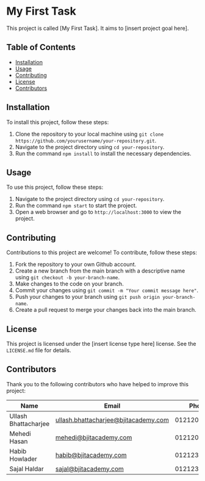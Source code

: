 # My First Task

This project is called [My First Task]. It aims to [insert project goal here].

## Table of Contents

- [Installation](#installation)
- [Usage](#usage)
- [Contributing](#contributing)
- [License](#license)
- [Contributors](#contributors)

## Installation

To install this project, follow these steps:

1. Clone the repository to your local machine using `git clone https://github.com/yourusername/your-repository.git`.
2. Navigate to the project directory using `cd your-repository`.
3. Run the command `npm install` to install the necessary dependencies.

## Usage

To use this project, follow these steps:

1. Navigate to the project directory using `cd your-repository`.
2. Run the command `npm start` to start the project.
3. Open a web browser and go to `http://localhost:3000` to view the project.

## Contributing

Contributions to this project are welcome! To contribute, follow these steps:

1. Fork the repository to your own Github account.
2. Create a new branch from the main branch with a descriptive name using `git checkout -b your-branch-name`.
3. Make changes to the code on your branch.
4. Commit your changes using `git commit -m "Your commit message here"`.
5. Push your changes to your branch using `git push origin your-branch-name`.
6. Create a pull request to merge your changes back into the main branch.

## License

This project is licensed under the [insert license type here] license. See the `LICENSE.md` file for details.

## Contributors

Thank you to the following contributors who have helped to improve this project:

| Name                 | Email                                 | Phone         |
| ------------------   | --------------------------------------| --------------|
| Ullash Bhattacharjee | ullash.bhattacharjee@bjitacademy.com  |  012120139212 |             
| Mehedi Hasan         | mehedi@bjitacademy.com                |  012120311921 |
| Habib Howlader       | habib@bjitacademy.com                 |  012123019212 |
| Sajal Haldar         | sajal@bjitacademy.com                 |  012123019212 |
